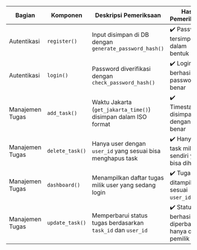 
| Bagian           | Komponen         | Deskripsi Pemeriksaan                                               | Hasil Pemeriksaan                              | Screenshot Code                         | Screenshot Tampilan                   |
|------------------|------------------|---------------------------------------------------------------------|------------------------------------------------|-----------------------------------------|---------------------------------------|
| Autentikasi      | `register()`     | Input disimpan di DB dengan `generate_password_hash()`              | ✔️ Password tersimpan dalam bentuk hash        | ![](code1.png)              | ![](tamp1.png)            |
| Autentikasi      | `login()`        | Password diverifikasi dengan `check_password_hash()`                | ✔️ Login berhasil jika password benar          | ![](code2.png)              | ![](tamp2.png)            |
| Manajemen Tugas  | `add_task()`     | Waktu Jakarta (`get_jakarta_time()`) disimpan dalam ISO format      | ✔️ Timestamp disimpan dengan benar             | ![](code3.png)              | ![](tamp3.png)            |
| Manajemen Tugas  | `delete_task()`  | Hanya user dengan `user_id` yang sesuai bisa menghapus task         | ✔️ Hanya task milik sendiri yang bisa dihapus  | ![](code4.png)              | ![](tamp4.png)            |
| Manajemen Tugas  | `dashboard()`    | Menampilkan daftar tugas milik user yang sedang login               | ✔️ Tugas ditampilkan sesuai `user_id` sesi     | ![](code5.png)              | ![](tamp5.png)            |
| Manajemen Tugas  | `update_task()`  | Memperbarui status tugas berdasarkan `task_id` dan `user_id`        | ✔️ Status berhasil diperbarui hanya oleh pemilik | ![](code6.png)              | ![](tamp6.png)            |
